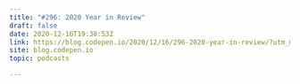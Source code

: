 ```yaml
---
title: "#296: 2020 Year in Review"
draft: false
date: 2020-12-16T19:38:53Z
link: https://blog.codepen.io/2020/12/16/296-2020-year-in-review/?utm_medium=RSS&utm_source=hune
site: blog.codepen.io
topic: podcasts  

---
```

